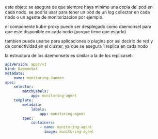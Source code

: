 este objeto se asegura de que siempre haya minimo una copia del pod en cada nodo.  se podria usar para tener un pod de un log collector en cada nodo o un agente de monitorizacion por ejemplo.

el componente kube-proxy puede ser desplegado como daemonset para que este disponible en cada nodo (porque tiene que estarlo) 

tambien puede usarse para aplicaciones o plugins por asi decirlo de red y de conectividad en el cluster, ya que se asegura 1 replica en cada nodo

la estructura de los daemonsets es similar a la de los replicaset:

```yaml
apiVersion: apps/v1
kind: DaemonSet
metadata:
    name: monitoring-daemon
spec:
    selector:
        matchLabels:
            app: monitoring-agent
    template: 
        metadata:
            labels:
                app: monitoring-agent
        spec: 
            containers:
                - name: monitoring-agent
                  image: monitoring-agent
```


